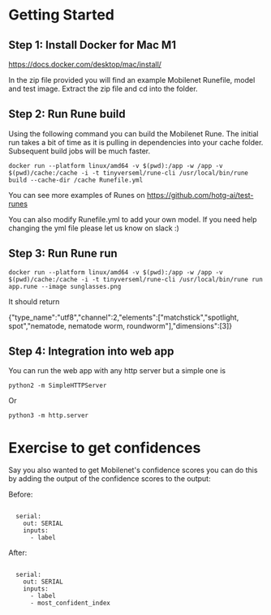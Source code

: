 # Getting Started


## ​​Step 1: Install Docker for Mac M1 

https://docs.docker.com/desktop/mac/install/

In the zip file provided you will find an example Mobilenet Runefile, model and test image. Extract the zip file and cd into the folder. 

## Step 2: Run Rune build 

Using the following command you can build the Mobilenet Rune. The initial run takes a bit of time as it is pulling in dependencies into your cache folder. Subsequent build jobs will be much faster. 

`docker run --platform linux/amd64 -v $(pwd):/app -w /app -v $(pwd)/cache:/cache -i -t tinyverseml/rune-cli /usr/local/bin/rune build --cache-dir /cache Runefile.yml`

You can see more examples of Runes on https://github.com/hotg-ai/test-runes

You can also modify Runefile.yml to add your own model. If you need help changing the yml file please let us know on slack :) 

## Step 3: Run Rune run

`docker run --platform linux/amd64 -v $(pwd):/app -w /app -v $(pwd)/cache:/cache -i -t tinyverseml/rune-cli /usr/local/bin/rune run app.rune --image sunglasses.png`

It should return 

{"type_name":"utf8","channel":2,"elements":["matchstick","spotlight, spot","nematode, nematode worm, roundworm"],"dimensions":[3]}


## Step 4: Integration into web app

You can run the web app with any http server but a simple one is 

`python2 -m SimpleHTTPServer`

Or

`python3 -m http.server` 


# Exercise to get confidences 

Say you also wanted to get Mobilenet's confidence scores you can do this by adding the output of the confidence scores to the output: 

Before: 

```

  serial:
    out: SERIAL
    inputs:
      - label
```

After: 
```

  serial:
    out: SERIAL
    inputs:
      - label
      - most_confident_index
```